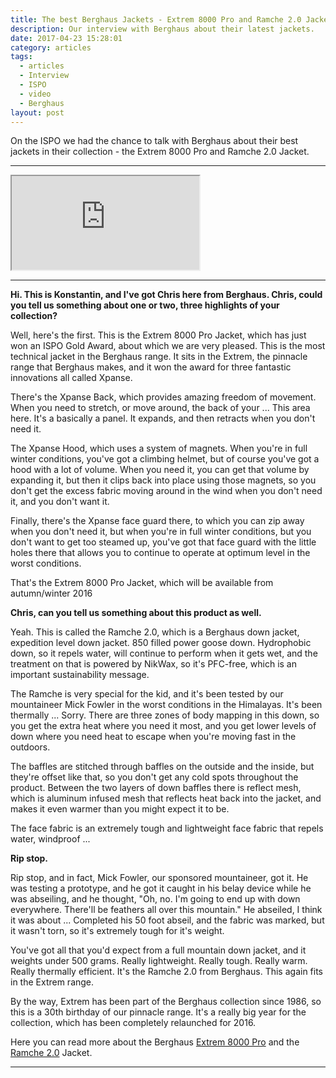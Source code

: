 ```yaml
---
title: The best Berghaus Jackets - Extrem 8000 Pro and Ramche 2.0 Jacket
description: Our interview with Berghaus about their latest jackets.
date: 2017-04-23 15:28:01
category: articles
tags:
  - articles
  - Interview
  - ISPO
  - video
  - Berghaus
layout: post
---
```

On the ISPO we had the chance to talk with Berghaus about their best jackets in their collection - the Extrem 8000 Pro and Ramche 2.0 Jacket.

---

<div class="embed-responsive embed-responsive-16by9">
    <iframe class="embed-responsive-item" src="https://www.youtube.com/embed/3FENF01oMq4"></iframe>
</div>

---

<!--more-->

**Hi. This is Konstantin, and I've got Chris here from Berghaus. Chris, could you tell us something about one or two, three highlights of your collection?**

Well, here's the first. This is the Extrem 8000 Pro Jacket, which has just won an ISPO Gold Award, about which we are very pleased. This is the most technical jacket in the Berghaus range. It sits in the Extrem, the pinnacle range that Berghaus makes, and it won the award for three fantastic innovations all called Xpanse.

There's the Xpanse Back, which provides amazing freedom of movement. When you need to stretch, or move around, the back of your ... This area here. It's a basically a panel. It expands, and then retracts when you don't need it.

The Xpanse Hood, which uses a system of magnets. When you're in full winter conditions, you've got a climbing helmet, but of course you've got a hood with a lot of volume. When you need it, you can get that volume by expanding it, but then it clips back into place using those magnets, so you don't get the excess fabric moving around in the wind when you don't need it, and you don't want it.

Finally, there's the Xpanse face guard there, to which you can zip away when you don't need it, but when you're in full winter conditions, but you don't want to get too steamed up, you've got that face guard with the little holes there that allows you to continue to operate at optimum level in the worst conditions.

That's the Extrem 8000 Pro Jacket, which will be available from autumn/winter 2016

**Chris, can you tell us something about this product as well.**

Yeah. This is called the Ramche 2.0, which is a Berghaus down jacket, expedition level down jacket. 850 filled power goose down. Hydrophobic down, so it repels water, will continue to perform when it gets wet, and the treatment on that is powered by NikWax, so it's PFC-free, which is an important sustainability message.

The Ramche is very special for the kid, and it's been tested by our mountaineer Mick Fowler in the worst conditions in the Himalayas. It's been thermally ... Sorry. There are three zones of body mapping in this down, so you get the extra heat where you need it most, and you get lower levels of down where you need heat to escape when you're moving fast in the outdoors.

The baffles are stitched through baffles on the outside and the inside, but they're offset like that, so you don't get any cold spots throughout the product. Between the two layers of down baffles there is reflect mesh, which is aluminum infused mesh that reflects heat back into the jacket, and makes it even warmer than you might expect it to be.

The face fabric is an extremely tough and lightweight face fabric that repels water, windproof ...

**Rip stop.**

Rip stop, and in fact, Mick Fowler, our sponsored mountaineer, got it. He was testing a prototype, and he got it caught in his belay device while he was abseiling, and he thought, "Oh, no. I'm going to end up with down everywhere. There'll be feathers all over this mountain." He abseiled, I think it was about ... Completed his 50 foot abseil, and the fabric was marked, but it wasn't torn, so it's extremely tough for it's weight.

You've got all that you'd expect from a full mountain down jacket, and it weights under 500 grams. Really lightweight. Really tough. Really warm. Really thermally efficient. It's the Ramche 2.0 from Berghaus. This again fits in the Extrem range.

By the way, Extrem has been part of the Berghaus collection since 1986, so this is a 30th birthday of our pinnacle range. It's a really big year for the collection, which has been completely relaunched for 2016.

Here you can read more about the Berghaus <a rel="nofollow" href="http://amzn.to/2oyj4GH">Extrem 8000 Pro</a> and the <a rel="nofollow" href="http://amzn.to/2pRzFXh">Ramche 2.0</a> Jacket.

---

<script type="text/javascript">
amzn_assoc_placement = "adunit0";
amzn_assoc_search_bar = "false";
amzn_assoc_tracking_id = "hikeve-20";
amzn_assoc_search_bar_position = "top";
amzn_assoc_ad_mode = "search";
amzn_assoc_ad_type = "smart";
amzn_assoc_marketplace = "amazon";
amzn_assoc_region = "US";
amzn_assoc_title = "Reviews on Amazon";
amzn_assoc_default_search_phrase = "Berghaus";
amzn_assoc_default_category = "All";
amzn_assoc_linkid = "3b59edd59f23213f9e3bbcd8046ee503";
</script>
<script src="//z-na.amazon-adsystem.com/widgets/onejs?MarketPlace=US"></script>
